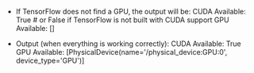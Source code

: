 - If TensorFlow does not find a GPU, the output will be:
 CUDA Available: True  # or False if TensorFlow is not built with CUDA support
 GPU Available: []

- Output (when everything is working correctly):
 CUDA Available: True
 GPU Available: [PhysicalDevice(name='/physical_device:GPU:0', device_type='GPU')]

